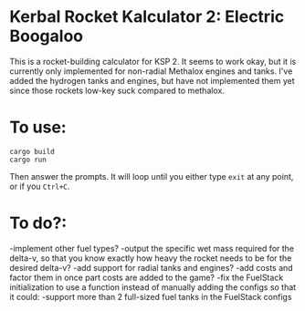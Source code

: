 # Kerbal Rocket Kalculator 2: Electric Boogaloo
This is a rocket-building calculator for KSP 2. It seems to work okay, but it is currently only implemented for non-radial Methalox engines and tanks.
I've added the hydrogen tanks and engines, but have not implemented them yet since those rockets low-key suck compared to methalox.

# To use:
```
cargo build
cargo run
```
Then answer the prompts. It will loop until you either type `exit` at any point, or if you `Ctrl+C`.

# To do?:
-implement other fuel types?
-output the specific wet mass required for the delta-v, so that you know exactly how heavy the rocket needs to be for the desired delta-v?
-add support for radial tanks and engines?
-add costs and factor them in once part costs are added to the game?
-fix the FuelStack initialization to use a function instead of manually adding the configs so that it could:
-support more than 2 full-sized fuel tanks in the FuelStack configs
